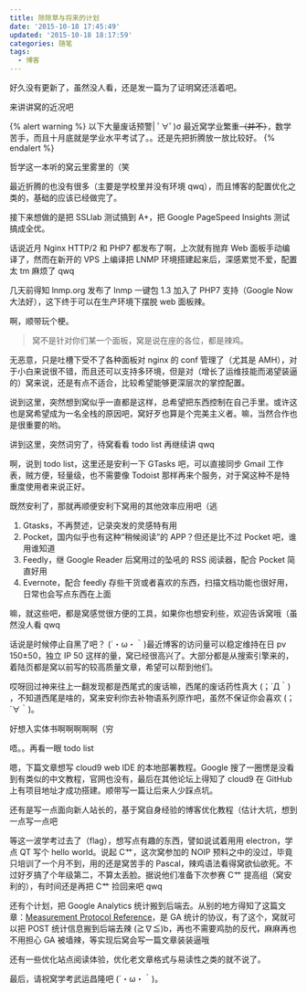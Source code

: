 ```yaml
---
title: 除除草与将来的计划
date: '2015-10-18 17:45:49'
updated: '2015-10-18 18:17:59'
categories: 随笔
tags:
  - 博客
---
```


好久没有更新了，虽然没人看，还是发一篇为了证明窝还活着吧。

来讲讲窝的近况吧

{% alert warning %}
以下大量废话预警| ﾟ∀ﾟ)σ
最近窝学业繁重~~（并不）~~，数学苦手，而且十月底就是学业水平考试了。。还是先把折腾放一放比较好。
{% endalert %}

哲学这一本听的窝云里雾里的（笑

最近折腾的也没有很多（主要是学校里并没有环境 qwq），而且博客的配置优化之类的，基础的应该已经做完了。

接下来想做的是把 SSLlab 测试搞到 A+，把 Google PageSpeed Insights 测试搞成全优。

话说近月 Nginx HTTP/2 和 PHP7 都发布了啊，上次就有抛弃 Web 面板手动编译了，然而在新开的 VPS 上编译把 LNMP 环境搭建起来后，深感累觉不爱，配置太 tm 麻烦了 qwq

几天前得知 lnmp.org 发布了 lnmp 一键包 1.3 加入了 PHP7 支持（Google Now 大法好），这下终于可以在生产环境下摆脱 web 面板辣。

啊，顺带玩个梗。

> 窝不是针对你们某一个面板，窝是说在座的各位，都是辣鸡。

无恶意，只是吐槽下受不了各种面板对 nginx 的 conf 管理了（尤其是 AMH），对于小白来说很不错，而且还可以支持多环境，但是对（增长了运维技能而渴望装逼的）窝来说，还是有点不适合，比较希望能够更深层次的掌控配置。

说到这里，突然想到窝似乎一直都是这样，总希望把东西控制在自己手里。或许这也是窝希望成为一名全栈的原因吧，窝好歹也算是个完美主义者。嘛，当然合作也是很重要的哟。

讲到这里，突然词穷了，待窝看看 todo list 再继续讲 qwq

<!--more-->

啊，说到 todo list，这里还是安利一下 GTasks 吧，可以直接同步 Gmail 工作表，贼方便，轻量级，也不需要像 Todoist 那样再来个服务，对于窝这种不是特重度使用者来说正好。

既然安利了，那就再顺便安利下窝用的其他效率应用吧（逃

1. Gtasks，不再赘述，记录突发的灵感特有用
2. Pocket，国内似乎也有这种“稍候阅读”的 APP？但还是比不过 Pocket 吧，谁用谁知道
3. Feedly，继 Google Reader 后窝用过的坠吼的 RSS 阅读器，配合 Pocket 简直好用
4. Evernote，配合 feedly 存些干货或者喜欢的东西，扫描文档功能也很好用，日常也会写点东西在上面

嘛，就这些吧，都是窝感觉很方便的工具，如果你也想安利些，欢迎告诉窝哦（虽然没人看 qwq

话说是时候停止自黑了吧？ (´・ω・｀)最近博客的访问量可以稳定维持在日 pv 150±50，独立 IP 50 这样的量，窝已经很高兴了。大部分都是从搜索引擎来的，着陆页都是窝以前写的较高质量文章，希望可以帮到他们。

哎呀回过神来往上一翻发现都是西尾式的废话嘛，西尾的废话药性真大 (；´Д｀) ，不知道西尾是啥的，窝来安利你去补物语系列原作吧，虽然不保证你会喜欢 (；´∀｀)。

好想入实体书啊啊啊啊啊（穷

唔。。再看一眼 todo list

嗯，下篇文章想写 cloud9 web IDE 的本地部署教程。Google 搜了一圈愣是没看到有类似的中文教程，官网也没有，最后在其他论坛上得知了 cloud9 在 GitHub 上有项目地址才成功搭建。顺带写一篇让后来人少踩点坑。

还有是写一点面向新人站长的，基于窝自身经验的博客优化教程（估计大坑，想到一点写一点吧

等这一波学考过去了（flag），想写点有趣的东西，譬如说试着用用 electron，学点 QT 写个 hello world。说起 C艹，这次窝参加的 NOIP 预料之中的没过，毕竟只培训了一个月不到，用的还是窝苦手的 Pascal，辣鸡语法看得窝欲仙欲死。不过好歹搞了个年级第二，不算太丢脸。据说他们准备下次参赛 C艹 提高组（窝安利的），有时间还是再把 C艹 捡回来吧 qwq

还有个计划，把 Google Analytics 统计搬到后端去。从别的地方得知了这篇文章：[Measurement Protocol Reference](https://developers.google.com/analytics/devguides/collection/protocol/v1/reference)，是 GA 统计的协议，有了这个，窝就可以把 POST 统计信息搬到后端去辣 (≧∇≦)b，再也不需要鸡肋的反代，麻麻再也不用担心 GA 被墙辣，等实现后窝会写一篇文章装装逼哦

还有一些优化站点阅读体验，优化老文章格式与易读性之类的就不说了。

最后，请祝窝学考武运昌隆吧 (´・ω・｀)。
